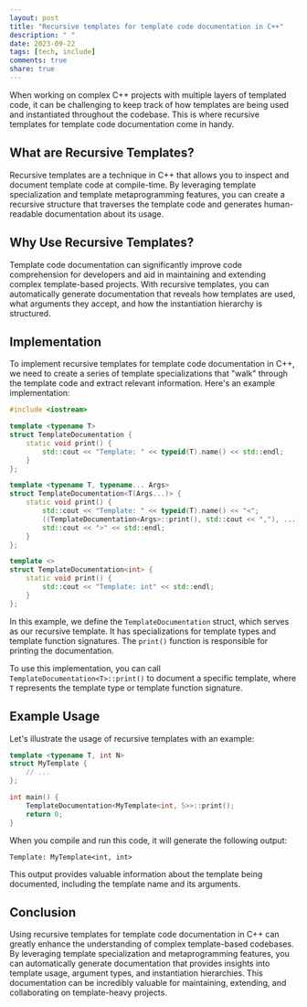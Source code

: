 ```yaml
---
layout: post
title: "Recursive templates for template code documentation in C++"
description: " "
date: 2023-09-22
tags: [tech, include]
comments: true
share: true
---
```


When working on complex C++ projects with multiple layers of templated code, it can be challenging to keep track of how templates are being used and instantiated throughout the codebase. This is where recursive templates for template code documentation come in handy. 

## What are Recursive Templates?

Recursive templates are a technique in C++ that allows you to inspect and document template code at compile-time. By leveraging template specialization and template metaprogramming features, you can create a recursive structure that traverses the template code and generates human-readable documentation about its usage.

## Why Use Recursive Templates?

Template code documentation can significantly improve code comprehension for developers and aid in maintaining and extending complex template-based projects. With recursive templates, you can automatically generate documentation that reveals how templates are used, what arguments they accept, and how the instantiation hierarchy is structured.

## Implementation

To implement recursive templates for template code documentation in C++, we need to create a series of template specializations that "walk" through the template code and extract relevant information. Here's an example implementation:

```cpp
#include <iostream>

template <typename T>
struct TemplateDocumentation {
    static void print() {
        std::cout << "Template: " << typeid(T).name() << std::endl;
    }
};

template <typename T, typename... Args>
struct TemplateDocumentation<T(Args...)> {
    static void print() {
        std::cout << "Template: " << typeid(T).name() << "<";
        ((TemplateDocumentation<Args>::print(), std::cout << ","), ...);
        std::cout << ">" << std::endl;
    }
};

template <>
struct TemplateDocumentation<int> {
    static void print() {
        std::cout << "Template: int" << std::endl;
    }
};
```

In this example, we define the `TemplateDocumentation` struct, which serves as our recursive template. It has specializations for template types and template function signatures. The `print()` function is responsible for printing the documentation.

To use this implementation, you can call `TemplateDocumentation<T>::print()` to document a specific template, where `T` represents the template type or template function signature.

## Example Usage

Let's illustrate the usage of recursive templates with an example:

```cpp
template <typename T, int N>
struct MyTemplate {
    // ...
};

int main() {
    TemplateDocumentation<MyTemplate<int, 5>>::print();
    return 0;
}
```

When you compile and run this code, it will generate the following output:

```
Template: MyTemplate<int, int>
```

This output provides valuable information about the template being documented, including the template name and its arguments.

## Conclusion

Using recursive templates for template code documentation in C++ can greatly enhance the understanding of complex template-based codebases. By leveraging template specialization and metaprogramming features, you can automatically generate documentation that provides insights into template usage, argument types, and instantiation hierarchies. This documentation can be incredibly valuable for maintaining, extending, and collaborating on template-heavy projects.